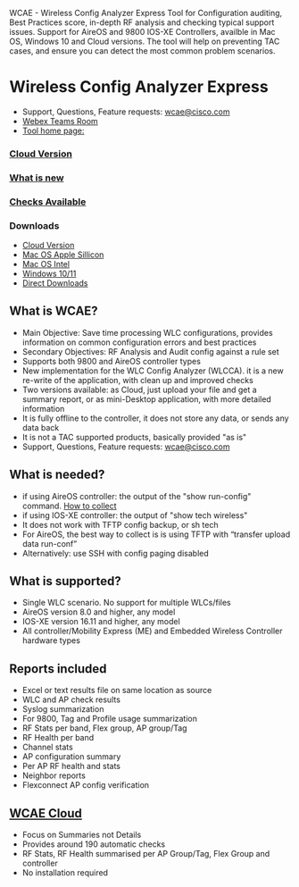 <seotitle>WCAE - Wireless Config Analyzer Express</seotitle>
<seodescription>Tool for Configuration auditing, Best Practices score, in-depth RF analysis and checking typical support issues.  Support for  AireOS and 9800 IOS-XE Controllers, availble in Mac OS, Windows 10 and Cloud versions. The tool will help on preventing TAC cases, and ensure you can detect the most common problem scenarios.</seodescription>

# Wireless Config Analyzer Express

* Support, Questions, Feature requests: [wcae@cisco.com](mailto:wcae@cisco.com)
* [Webex Teams Room](https://eurl.io/#R6RK2M73v)
* [Tool home page:](https://developer.cisco.com/docs/wireless-troubleshooting-tools/)

### [Cloud Version](https://cway.cisco.com/tools/WirelessAnalyzer/)

### [What is new](https://developer.cisco.com/docs/wireless-troubleshooting-tools/what-is-new-engine/)
### [Checks Available](https://developer.cisco.com/docs/wireless-troubleshooting-tools/checks-available-in-tool/)

### Downloads
* [Cloud Version](https://cway.cisco.com/tools/WirelessAnalyzer/)
* [Mac OS Apple Sillicon ](https://github.com/CiscoDevNet/wcae/blob/master/wcae-gui-mac-arm-signed-v12.zip)
* [Mac OS Intel ](https://github.com/CiscoDevNet/wcae/blob/master/wcae-gui-mac-intel-signed-v12.zip)
* [Windows 10/11 ](https://github.com/CiscoDevNet/wcae/blob/master/wcae-gui-win-v12a.zip)
* [Direct Downloads](https://github.com/CiscoDevNet/wcae)  

    

## What is WCAE?
* Main Objective: Save time processing WLC configurations, provides information on common configuration errors and best practices
* Secondary Objectives: RF Analysis and  Audit config against a rule set
* Supports both 9800 and AireOS controller types
* New implementation for the WLC Config Analyzer (WLCCA). it is a new re-write of the application, with clean up and improved checks
* Two versions available: as Cloud, just upload your file and get a summary report, or as mini-Desktop application,  with more detailed information
* It is fully  offline to the controller, it does not store any data, or sends any data back
* It is not a TAC supported products, basically provided "as is"
* Support, Questions, Feature requests: [wcae@cisco.com](mailto:wcae@cisco.com)

## What is needed?

* if using AireOS controller: the output of the "show run-config" command. [How to collect](https://developer.cisco.com/docs/wireless-troubleshooting-tools/#!how-to-colletct-sh-run-config)
* if using IOS-XE controller: the output of "show tech wireless"
* It does not work with TFTP config backup, or sh tech
* For AireOS, the best way to collect is is using TFTP  with “transfer upload data run-conf”
* Alternatively: use  SSH with config paging disabled

## What is supported?
* Single WLC scenario. No support for multiple WLCs/files
* AireOS  version 8.0 and higher, any model
* IOS-XE version 16.11 and higher, any model
* All controller/Mobility Express (ME) and Embedded Wireless Controller hardware types


## Reports included
* Excel or text results file on same location as source
* WLC and AP check results
* Syslog summarization
* For 9800, Tag and Profile usage summarization
* RF Stats per band, Flex group, AP group/Tag
* RF Health per band
* Channel stats
* AP configuration summary
* Per AP RF health and stats
* Neighbor reports
* Flexconnect AP config verification


## [WCAE Cloud](https://cway.cisco.com/tools/WirelessAnalyzer/)
* Focus on Summaries not Details
* Provides around 190 automatic checks
* RF Stats, RF Health summarised per AP Group/Tag, Flex Group and controller
* No installation required
